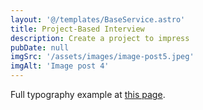 ```yaml
---
layout: '@/templates/BaseService.astro'
title: Project-Based Interview
description: Create a project to impress
pubDate: null
imgSrc: '/assets/images/image-post5.jpeg'
imgAlt: 'Image post 4'
---
```


Full typography example at [this page](../sixth-post/).
